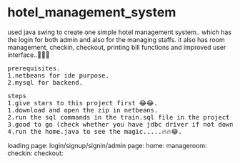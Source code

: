 # hotel_management_system
used java swing to create one simple hotel management system.. which has the login for both admin and also for the managing staffs. it also has room management, checkin, checkout, printing bill functions and improved user interface..🤞🤞😁

<pre>
prerequisites.
1.netbeans for ide purpose.
2.mysql for backend.
</pre>

<pre>
steps
1.give stars to this project first 😂😂.
1.download and open the zip in netbeans.
2.run the sql commands in the train.sql file in the project root folder.
3.good to go (check whether you have jdbc driver if not download and paste into your ide..).
4.run the home.java to see the magic.....🔥🔥😂.
</pre>

loading page:
login/signup/signin/admin page:
home:
manageroom:
checkin:
checkout:


